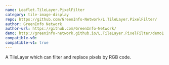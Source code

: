 ```yaml
---
name: Leaflet.TileLayer.PixelFilter
category: tile-image-display
repo: https://github.com/GreenInfo-Network/L.TileLayer.PixelFilter/
author: GreenInfo Network
author-url: https://github.com/GreenInfo-Network/
demo: http://greeninfo-network.github.io/L.TileLayer.PixelFilter/demo1.html
compatible-v0:
compatible-v1: true
---
```


A TileLayer which can filter and replace pixels by RGB code.
